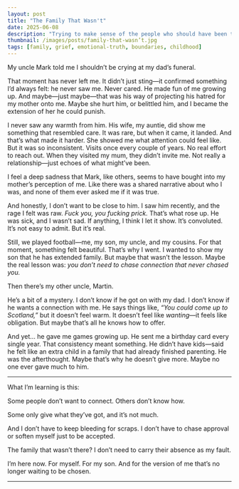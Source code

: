 ```yaml
---
layout: post
title: "The Family That Wasn't"
date: 2025-06-08
description: "Trying to make sense of the people who should have been there, the ones who showed glimpses of love, and the quiet rage that comes from never truly being seen."
thumbnail: /images/posts/family-that-wasn’t.jpg
tags: [family, grief, emotional-truth, boundaries, childhood]
---
```


My uncle Mark told me I shouldn’t be crying at my dad’s funeral.

That moment has never left me. It didn’t just sting—it confirmed something I’d always felt: he never saw me. Never cared. He made fun of me growing up. And maybe—just maybe—that was his way of projecting his hatred for my mother onto me. Maybe she hurt him, or belittled him, and I became the extension of her he could punish.

I never saw any warmth from him. His wife, my auntie, did show me something that resembled care. It was rare, but when it came, it landed. And that’s what made it harder. She showed me what attention could feel like. But it was so inconsistent. Visits once every couple of years. No real effort to reach out. When they visited my mum, they didn’t invite me. Not really a relationship—just echoes of what might’ve been.

I feel a deep sadness that Mark, like others, seems to have bought into my mother’s perception of me. Like there was a shared narrative about who I was, and none of them ever asked me if it was true.

And honestly, I don’t want to be close to him. I saw him recently, and the rage I felt was raw. *Fuck you, you fucking prick.* That’s what rose up. He was sick, and I wasn’t sad. If anything, I think I let it show. It’s convoluted. It’s not easy to admit. But it’s real.

Still, we played football—me, my son, my uncle, and my cousins. For that moment, something felt beautiful. That’s why I went. I wanted to show my son that he has extended family. But maybe that wasn’t the lesson. Maybe the real lesson was: *you don’t need to chase connection that never chased you.*

Then there’s my other uncle, Martin.

He’s a bit of a mystery. I don’t know if he got on with my dad. I don’t know if he wants a connection with me. He says things like, *“You could come up to Scotland,”* but it doesn’t feel warm. It doesn’t feel like *wanting*—it feels like obligation. But maybe that’s all he knows how to offer.

And yet… he gave me games growing up. He sent me a birthday card every single year. That consistency meant something. He didn’t have kids—said he felt like an extra child in a family that had already finished parenting. He was the afterthought. Maybe that’s why he doesn’t give more. Maybe no one ever gave much to him.

---

What I’m learning is this:

Some people don’t want to connect. Others don’t know how.

Some only give what they’ve got, and it’s not much.

And I don’t have to keep bleeding for scraps. I don’t have to chase approval or soften myself just to be accepted.  

The family that wasn’t there? I don’t need to carry their absence as my fault.

I’m here now. For myself. For my son. And for the version of me that’s no longer waiting to be chosen.

---